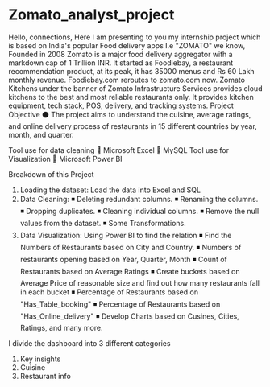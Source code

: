 # Zomato_analyst_project
Hello, connections,
Here I am presenting to you my internship project which is based on India's popular Food delivery apps I.e "ZOMATO"
we know, Founded in 2008 Zomato is a major food delivery aggregator with a markdown cap of 1 Trillion INR. It started as Foodiebay, a restaurant recommendation product, at its peak, it has 35000 menus and Rs 60 Lakh monthly revenue. Foodiebay.com reroutes to zomato.com now. Zomato Kitchens under the banner of Zomato Infrastructure Services provides cloud kitchens to the best and most reliable restaurants only. It provides kitchen equipment, tech stack, POS, delivery, and tracking systems.
Project Objective
⚫ The project aims to understand the cuisine, average ratings, and online delivery process of restaurants in 15 different countries by year, month, and quarter.

Tool use for data cleaning
🔶 Microsoft Excel
🔶 MySQL
Tool use for Visualization
🔶 Microsoft Power BI

Breakdown of this Project
1. Loading the dataset: Load the data into Excel and SQL
2. Data Cleaning:
◾ Deleting redundant columns.
◾ Renaming the columns.
◾ Dropping duplicates.
◾ Cleaning individual columns.
◾ Remove the null values from the dataset.
◾ Some Transformations.
3. Data Visualization: Using Power BI to find the relation
◾ Find the Numbers of Restaurants based on City and Country.
◾ Numbers of restaurants opening based on Year, Quarter, Month
◾ Count of Restaurants based on Average Ratings
◾ Create buckets based on Average Price of reasonable size and find out how many restaurants fall in each bucket
◾ Percentage of Restaurants based on "Has_Table_booking"
◾ Percentage of Restaurants based on "Has_Online_delivery"
◾ Develop Charts based on Cusines, Cities, Ratings, and many more.

I divide the dashboard into 3 different categories
1. Key insights
2. Cuisine
3. Restaurant info
